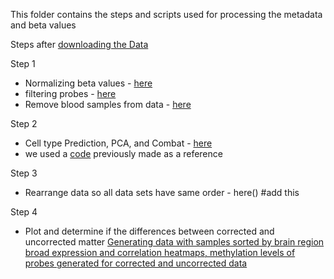 
This folder contains the steps and scripts used for processing the metadata and beta values 

Steps after [downloading the Data](https://github.com/STAT540-UBC/team_Methylhomies/blob/master/data/processed_data/Acquiring%20GEO%20meta%20data.Rmd)



Step 1
- Normalizing beta values - [here](https://github.com/STAT540-UBC/team_Methylhomies/blob/master/data/processed_data/Normalization%20of%20Beta%20Data.Rmd)
- filtering probes - [here](https://github.com/STAT540-UBC/team_Methylhomies/blob/master/data/processed_data/Probe%20Filtering.Rmd)
- Remove blood samples from data - [here](https://github.com/STAT540-UBC/team_Methylhomies/blob/master/data/processed_data/Create.brain.only.Rmd)

Step 2
- Cell type Prediction, PCA, and Combat - [here](https://github.com/STAT540-UBC/team_Methylhomies/blob/master/data/processed_data/PCA.Rmd) 
- we used a [code](https://github.com/STAT540-UBC/team_Methylhomies/blob/master/src/PCA%20%26%20ComBat.Rmd) previously made as a reference 

Step 3 
- Rearrange data so all data sets have same order - here() #add this

Step 4
- Plot and determine if the differences between corrected and uncorrected matter 
[Generating data with samples sorted by brain region](analysis_script_v2.Rmd) 
[broad expression and correlation heatmaps, methylation levels of probes generated for corrected and uncorrected data](https://github.com/STAT540-UBC/team_Methylhomies/blob/master/data/processed_data/Correction_matters.md) 


